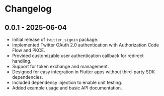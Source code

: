# Changelog

## 0.0.1 - 2025-06-04

- Initial release of `twitter_signin` package.
- Implemented Twitter OAuth 2.0 authentication with Authorization Code Flow and PKCE.
- Provided customizable user authentication callback for redirect handling.
- Support for token exchange and management.
- Designed for easy integration in Flutter apps without third-party SDK dependencies.
- Included dependency injection to enable unit testing.
- Added example usage and basic API documentation.
